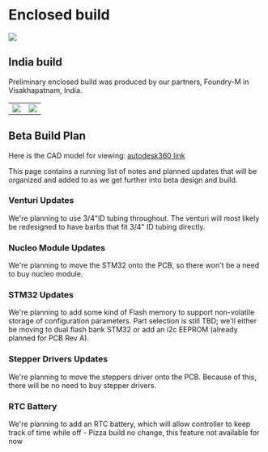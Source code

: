 # Enclosed build

![](graphics/enclosure_CAD_2020_august.png)

## India build

Preliminary enclosed build was produced by our partners, Foundry-M in Visakhapatnam, India.

|     |     |
|:---:|:---:|
|![](graphics/India_build_yellow.jpeg) | ![](graphics/open_back.jpeg)  |


## Beta Build Plan

Here is the CAD model for viewing: [autodesk360 link](https://a360.co/2PTyRzh)

This page contains a running list of notes and planned updates that will be organized and added to as we get further into beta design and build.

### Venturi Updates

We're planning to use 3/4"ID tubing throughout. The venturi will most likely be redesigned to have barbs that fit 3/4" ID tubing directly.

### Nucleo Module Updates

We're planning to move the STM32 onto the PCB, so there won't be a need to buy nucleo module.

### STM32 Updates

We're planning to add some kind of Flash memory to support non-volatile storage of configuration parameters. Part selection is still TBD; we'll either be moving to dual flash bank STM32 or add an i2c EEPROM (already planned for PCB Rev A).

### Stepper Drivers Updates

We're planning to move the steppers driver onto the PCB. Because of this, there will be no need to buy stepper drivers.

### RTC Battery

We're planning to add an RTC battery, which will allow controller to keep track of time while off - Pizza build no change, this feature not available for now
